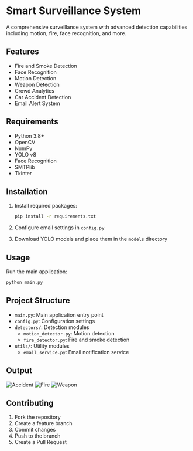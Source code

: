 # Smart Surveillance System

A comprehensive surveillance system with advanced detection capabilities including motion, fire, face recognition, and more.

## Features

- Fire and Smoke Detection
- Face Recognition
- Motion Detection
- Weapon Detection
- Crowd Analytics
- Car Accident Detection
- Email Alert System

## Requirements

- Python 3.8+
- OpenCV
- NumPy
- YOLO v8
- Face Recognition
- SMTPlib
- Tkinter

## Installation

1. Install required packages:
   ```bash
   pip install -r requirements.txt
   ```

2. Configure email settings in `config.py`

3. Download YOLO models and place them in the `models` directory

## Usage

Run the main application:
```bash
python main.py
```

## Project Structure

- `main.py`: Main application entry point
- `config.py`: Configuration settings
- `detectors/`: Detection modules
  - `motion_detector.py`: Motion detection
  - `fire_detector.py`: Fire and smoke detection
- `utils/`: Utility modules
  - `email_service.py`: Email notification service

## Output 
![Accident](https://github.com/user-attachments/assets/b8698521-6d08-4a39-8717-5aded8ec5ac6)
![Fire](https://github.com/user-attachments/assets/7414f1d4-285a-490c-b664-8c6e6a566e3c)
![Weapon](https://github.com/user-attachments/assets/759edb10-f5fb-4001-8d78-c3385dc10c83)








## Contributing

1. Fork the repository
2. Create a feature branch
3. Commit changes
4. Push to the branch
5. Create a Pull Request
